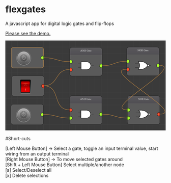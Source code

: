 # flexgates

A javascript app for digital logic gates and flip-flops

[Please see the demo.](http://www.flexgates.omidsakhi.com/)

![screen-shot](https://github.com/omidsakhi/flexgates/blob/master/screenshot.png)

#Short-cuts

[Left Mouse Button] -> Select a gate, toggle an input terminal value, start wiring from an output terminal <br />
[Right Mouse Button] -> To move selected gates around <br />
[Shift + Left Mouse Button] Select multiple/another node <br />
[a] Select/Deselect all <br />
[x] Delete selections <br />
